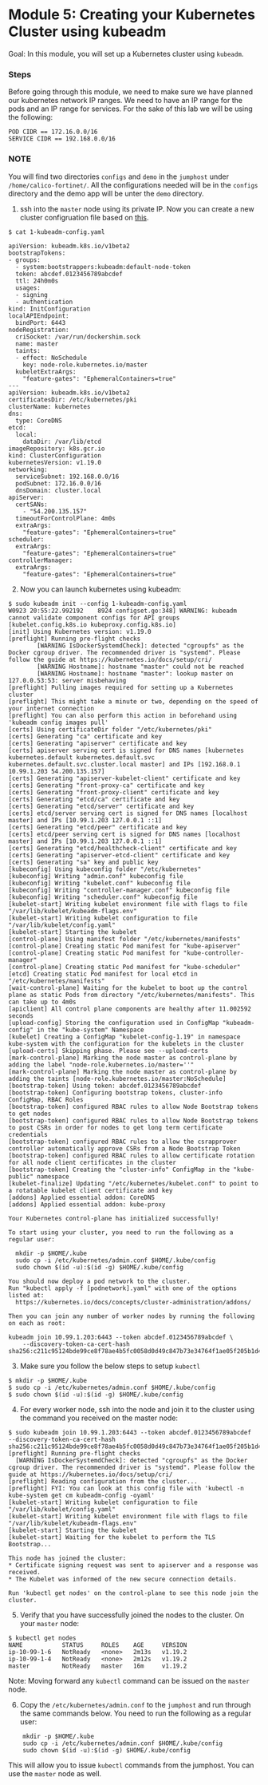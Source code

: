 # Module 5: Creating your Kubernetes Cluster using kubeadm

Goal: In this module, you will set up a Kubernetes cluster using `kubeadm`.

### Steps

Before going through this module, we need to make sure we have planned our kubernetes network IP ranges. We need to have an IP range for the pods and an IP range for services. For the sake of this lab we will be using the following:

```
POD CIDR == 172.16.0.0/16
SERVICE CIDR == 192.168.0.0/16
```

### NOTE

You will find two directories `configs` and `demo` in the `jumphost` under `/home/calico-fortinet/`. All the configurations needed will be in the `configs` directory and the demo app will be unter the `demo` directory.


1. ssh into the `master` node using its private IP. Now you can create a new cluster configruation file based on [this](./1-kubeadm-config.yaml). 


  ```
  $ cat 1-kubeadm-config.yaml

  apiVersion: kubeadm.k8s.io/v1beta2
  bootstrapTokens:
  - groups:
    - system:bootstrappers:kubeadm:default-node-token
    token: abcdef.0123456789abcdef
    ttl: 24h0m0s
    usages:
    - signing
    - authentication
  kind: InitConfiguration
  localAPIEndpoint:
    bindPort: 6443
  nodeRegistration:
    criSocket: /var/run/dockershim.sock
    name: master
    taints:
    - effect: NoSchedule
      key: node-role.kubernetes.io/master
    kubeletExtraArgs:
      "feature-gates": "EphemeralContainers=true"
  ---
  apiVersion: kubeadm.k8s.io/v1beta2
  certificatesDir: /etc/kubernetes/pki
  clusterName: kubernetes
  dns:
    type: CoreDNS
  etcd:
    local:
      dataDir: /var/lib/etcd
  imageRepository: k8s.gcr.io
  kind: ClusterConfiguration
  kubernetesVersion: v1.19.0
  networking:
    serviceSubnet: 192.168.0.0/16
    podSubnet: 172.16.0.0/16
    dnsDomain: cluster.local
  apiServer:
    certSANs:
      - "54.200.135.157"
    timeoutForControlPlane: 4m0s
    extraArgs:
      "feature-gates": "EphemeralContainers=true"
  scheduler:
    extraArgs:
      "feature-gates": "EphemeralContainers=true"
  controllerManager:
    extraArgs:
      "feature-gates": "EphemeralContainers=true"
  ```

2. Now you can launch kubernetes using kubeadm:

  ```
  $ sudo kubeadm init --config 1-kubeadm-config.yaml
  W0923 20:55:22.992192    8924 configset.go:348] WARNING: kubeadm cannot validate component configs for API groups [kubelet.config.k8s.io kubeproxy.config.k8s.io]
  [init] Using Kubernetes version: v1.19.0
  [preflight] Running pre-flight checks
          [WARNING IsDockerSystemdCheck]: detected "cgroupfs" as the Docker cgroup driver. The recommended driver is "systemd". Please follow the guide at https://kubernetes.io/docs/setup/cri/
          [WARNING Hostname]: hostname "master" could not be reached
          [WARNING Hostname]: hostname "master": lookup master on 127.0.0.53:53: server misbehaving
  [preflight] Pulling images required for setting up a Kubernetes cluster
  [preflight] This might take a minute or two, depending on the speed of your internet connection
  [preflight] You can also perform this action in beforehand using 'kubeadm config images pull'
  [certs] Using certificateDir folder "/etc/kubernetes/pki"
  [certs] Generating "ca" certificate and key
  [certs] Generating "apiserver" certificate and key
  [certs] apiserver serving cert is signed for DNS names [kubernetes kubernetes.default kubernetes.default.svc kubernetes.default.svc.cluster.local master] and IPs [192.168.0.1 10.99.1.203 54.200.135.157]
  [certs] Generating "apiserver-kubelet-client" certificate and key
  [certs] Generating "front-proxy-ca" certificate and key
  [certs] Generating "front-proxy-client" certificate and key
  [certs] Generating "etcd/ca" certificate and key
  [certs] Generating "etcd/server" certificate and key
  [certs] etcd/server serving cert is signed for DNS names [localhost master] and IPs [10.99.1.203 127.0.0.1 ::1]
  [certs] Generating "etcd/peer" certificate and key
  [certs] etcd/peer serving cert is signed for DNS names [localhost master] and IPs [10.99.1.203 127.0.0.1 ::1]
  [certs] Generating "etcd/healthcheck-client" certificate and key
  [certs] Generating "apiserver-etcd-client" certificate and key
  [certs] Generating "sa" key and public key
  [kubeconfig] Using kubeconfig folder "/etc/kubernetes"
  [kubeconfig] Writing "admin.conf" kubeconfig file
  [kubeconfig] Writing "kubelet.conf" kubeconfig file
  [kubeconfig] Writing "controller-manager.conf" kubeconfig file
  [kubeconfig] Writing "scheduler.conf" kubeconfig file
  [kubelet-start] Writing kubelet environment file with flags to file "/var/lib/kubelet/kubeadm-flags.env"
  [kubelet-start] Writing kubelet configuration to file "/var/lib/kubelet/config.yaml"
  [kubelet-start] Starting the kubelet
  [control-plane] Using manifest folder "/etc/kubernetes/manifests"
  [control-plane] Creating static Pod manifest for "kube-apiserver"
  [control-plane] Creating static Pod manifest for "kube-controller-manager"
  [control-plane] Creating static Pod manifest for "kube-scheduler"
  [etcd] Creating static Pod manifest for local etcd in "/etc/kubernetes/manifests"
  [wait-control-plane] Waiting for the kubelet to boot up the control plane as static Pods from directory "/etc/kubernetes/manifests". This can take up to 4m0s
  [apiclient] All control plane components are healthy after 11.002592 seconds
  [upload-config] Storing the configuration used in ConfigMap "kubeadm-config" in the "kube-system" Namespace
  [kubelet] Creating a ConfigMap "kubelet-config-1.19" in namespace kube-system with the configuration for the kubelets in the cluster
  [upload-certs] Skipping phase. Please see --upload-certs
  [mark-control-plane] Marking the node master as control-plane by adding the label "node-role.kubernetes.io/master=''"
  [mark-control-plane] Marking the node master as control-plane by adding the taints [node-role.kubernetes.io/master:NoSchedule]
  [bootstrap-token] Using token: abcdef.0123456789abcdef
  [bootstrap-token] Configuring bootstrap tokens, cluster-info ConfigMap, RBAC Roles
  [bootstrap-token] configured RBAC rules to allow Node Bootstrap tokens to get nodes
  [bootstrap-token] configured RBAC rules to allow Node Bootstrap tokens to post CSRs in order for nodes to get long term certificate credentials
  [bootstrap-token] configured RBAC rules to allow the csrapprover controller automatically approve CSRs from a Node Bootstrap Token
  [bootstrap-token] configured RBAC rules to allow certificate rotation for all node client certificates in the cluster
  [bootstrap-token] Creating the "cluster-info" ConfigMap in the "kube-public" namespace
  [kubelet-finalize] Updating "/etc/kubernetes/kubelet.conf" to point to a rotatable kubelet client certificate and key
  [addons] Applied essential addon: CoreDNS
  [addons] Applied essential addon: kube-proxy

  Your Kubernetes control-plane has initialized successfully!

  To start using your cluster, you need to run the following as a regular user:

    mkdir -p $HOME/.kube
    sudo cp -i /etc/kubernetes/admin.conf $HOME/.kube/config
    sudo chown $(id -u):$(id -g) $HOME/.kube/config

  You should now deploy a pod network to the cluster.
  Run "kubectl apply -f [podnetwork].yaml" with one of the options listed at:
    https://kubernetes.io/docs/concepts/cluster-administration/addons/

  Then you can join any number of worker nodes by running the following on each as root:

  kubeadm join 10.99.1.203:6443 --token abcdef.0123456789abcdef \
      --discovery-token-ca-cert-hash sha256:c211c95124bde99ce8f78ae4b5fc0058d0d49c847b73e34764f1ae05f205b1d4 

  ```

3. Make sure you follow the below steps to setup `kubectl`

  ```
  $ mkdir -p $HOME/.kube
  $ sudo cp -i /etc/kubernetes/admin.conf $HOME/.kube/config
  $ sudo chown $(id -u):$(id -g) $HOME/.kube/config
  ```

4. For every worker node, ssh into the node and join it to the cluster using the command you received on the master node:

  ```
  $ sudo kubeadm join 10.99.1.203:6443 --token abcdef.0123456789abcdef     --discovery-token-ca-cert-hash sha256:c211c95124bde99ce8f78ae4b5fc0058d0d49c847b73e34764f1ae05f205b1d4
  [preflight] Running pre-flight checks
    [WARNING IsDockerSystemdCheck]: detected "cgroupfs" as the Docker cgroup driver. The recommended driver is "systemd". Please follow the guide at https://kubernetes.io/docs/setup/cri/
  [preflight] Reading configuration from the cluster...
  [preflight] FYI: You can look at this config file with 'kubectl -n kube-system get cm kubeadm-config -oyaml'
  [kubelet-start] Writing kubelet configuration to file "/var/lib/kubelet/config.yaml"
  [kubelet-start] Writing kubelet environment file with flags to file "/var/lib/kubelet/kubeadm-flags.env"
  [kubelet-start] Starting the kubelet
  [kubelet-start] Waiting for the kubelet to perform the TLS Bootstrap...

  This node has joined the cluster:
  * Certificate signing request was sent to apiserver and a response was received.
  * The Kubelet was informed of the new secure connection details.

  Run 'kubectl get nodes' on the control-plane to see this node join the cluster.
  ```


5. Verify that you have successfully joined the nodes to the cluster. On your `master` node:

  ```
  $ kubectl get nodes
  NAME           STATUS     ROLES    AGE     VERSION
  ip-10-99-1-6   NotReady   <none>   2m13s   v1.19.2
  ip-10-99-1-4   NotReady   <none>   2m12s   v1.19.2
  master         NotReady   master   16m     v1.19.2
  ```
  Note: Moving forward any `kubectl` command can be issued on the `master` node. 
  
6. Copy the `/etc/kubernetes/admin.conf` to the `jumphost` and run through the same commands below. You need to run the following as a regular user:

```
    mkdir -p $HOME/.kube
    sudo cp -i /etc/kubernetes/admin.conf $HOME/.kube/config
    sudo chown $(id -u):$(id -g) $HOME/.kube/config
```

This will allow you to issue `kubectl` commands from the jumphost. You can use the `master` node as well. 
